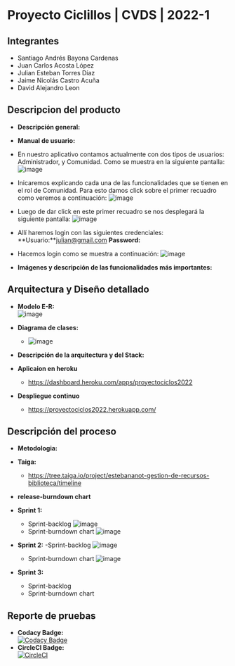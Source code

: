 # Proyecto Ciclillos | CVDS | 2022-1
## Integrantes
  - Santiago Andrés Bayona Cardenas 
  - Juan Carlos Acosta López
  - Julian Esteban Torres Díaz
  - Jaime Nicolás Castro Acuña
  - David Alejandro Leon
## Descripcion del producto
  - **Descripción general:**
  - **Manual de usuario:**
  - En nuestro aplicativo contamos actualmente con dos tipos de usuarios: Administrador, y Comunidad. Como se muestra en la siguiente pantalla:
![image](https://user-images.githubusercontent.com/25957863/168929734-ab34471a-8cf4-44be-9b5f-7f1e78627e03.png)
  - Inicaremos explicando cada una de las funcionalidades que se tienen en el rol de Comunidad. Para esto damos click sobre el primer recuadro como veremos a continuación:
![image](https://user-images.githubusercontent.com/25957863/168930683-9f70deda-d7af-476c-8033-d9d0fae208f4.png)
  - Luego de dar click en este primer recuadro se nos desplegará la siguiente pantalla:
![image](https://user-images.githubusercontent.com/25957863/168930793-d2fe20ab-7e62-4fd5-997d-e3f159396d6c.png)
  - Allí haremos login con las siguientes credenciales:
**Usuario:**julian@gmail.com
**Password:**
  - Hacemos login como se muestra a continuación:
![image](https://user-images.githubusercontent.com/25957863/168931190-5c4c4341-cf23-4e00-85d5-1179223af694.png)

  - **Imágenes y descripción de las funcionalidades más importantes:**
## Arquitectura y Diseño detallado
  - **Modelo E-R:**
\
            ![image](https://user-images.githubusercontent.com/98216838/168507698-701ce664-f965-4a23-8689-383a172ff774.png)
 - **Diagrama de clases:**
    - ![image](https://user-images.githubusercontent.com/98216838/168897746-a1a01c44-f122-492d-ad97-246a27f29dfa.png)

 - **Descripción de la arquitectura y del Stack:**
 - **Aplicaion en heroku**
    - https://dashboard.heroku.com/apps/proyectociclos2022
 - **Despliegue continuo**
    - https://proyectociclos2022.herokuapp.com/
## Descripción del proceso
 - **Metodologia:**
 - **Taiga:**
    - https://tree.taiga.io/project/estebananot-gestion-de-recursos-biblioteca/timeline
 - **release-burndown chart**
 - **Sprint 1:**
   - Sprint-backlog
            ![image](https://user-images.githubusercontent.com/98216838/168508554-f477b635-c22e-42e5-85c4-bf765a373401.png)
   - Sprint-burndown chart
            ![image](https://user-images.githubusercontent.com/98216838/168881077-e07087df-d58d-4b8e-b5af-3460a5f4fa2c.png)

 - **Sprint 2:**
    -Sprint-backlog
            ![image](https://user-images.githubusercontent.com/98216838/168880785-e1f58247-6f04-431a-9c41-2fee2020236c.png)
            
    - Sprint-burndown chart
            ![image](https://user-images.githubusercontent.com/98216838/168881016-d45f21a4-4fc2-4d1c-9b73-3f76fe46ee50.png)

 - **Sprint 3:**
    - Sprint-backlog
    - Sprint-burndown chart
 ## Reporte de pruebas
 -  **Codacy Badge:**\
[![Codacy Badge](https://app.codacy.com/project/badge/Grade/0677f1d86193467e9d40545af3c84020)](https://www.codacy.com/gh/ProyectoCVDS2022/Proyecto2022/dashboard?utm_source=github.com&amp;utm_medium=referral&amp;utm_content=ProyectoCVDS2022/Proyecto2022&amp;utm_campaign=Badge_Grade)
 - **CircleCI Badge:**\
[![CircleCI](https://circleci.com/gh/ProyectoCVDS2022/Proyecto2022/tree/main.svg?style=svg)](https://circleci.com/gh/ProyectoCVDS2022/Proyecto2022/tree/main)
